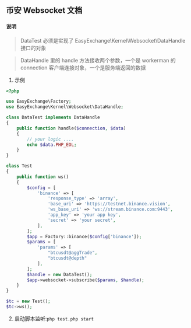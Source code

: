 ## 币安 Websocket 文档

#### 说明

> DataTest 必须是实现了 EasyExchange\Kernel\Websocket\DataHandle 接口的对象

> DataHandle 里的 handle 方法接收两个参数，一个是 workerman 的 connection 客户端连接对象，一个是服务端返回的数据

1. 示例

```php
<?php

use EasyExchange\Factory;
use EasyExchange\Kernel\Websocket\DataHandle;

class DataTest implements DataHandle
{
    public function handle($connection, $data)
    {
        // your logic ....
        echo $data.PHP_EOL;
    }
}

class Test
{
    public function ws()
    {
        $config = [
            'binance' => [
                'response_type' => 'array',
                'base_uri' => 'https://testnet.binance.vision',
                'ws_base_uri' => 'ws://stream.binance.com:9443',
                'app_key' => 'your app key',
                'secret' => 'your secret',
            ],
        ];
        $app = Factory::binance($config['binance']);
        $params = [
            'params' => [
                "btcusdt@aggTrade",
                "btcusdt@depth"
            ],
        ];
        $handle = new DataTest();
        $app->websocket->subscribe($params, $handle);
    }
}

$tc = new Test();
$tc->ws();
```

2. 启动脚本监听:`php test.php start`

